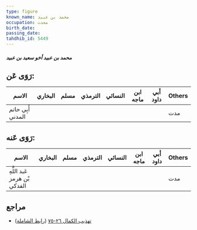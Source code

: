 ```yaml
---
type: figure
known_name: محمد بن عبيد
occupation: محدث
birth_date:
passing_date:
tahdhib_id: 5449
---
```

##### محمد بن عبيد أخو سعيد بن عبيد

## رَوَى عَن:
| الاسم             | البخاري | مسلم | الترمذي | النسائي | ابن ماجه | أبي داود | Others |
| ----------------- | ------- | ---- | ------- | ------- | -------- | -------- | ------ |
| أَبِي حاتم المدني |         |      |         |         |          |          | مدت    |
## رَوَى عَنه:
| الاسم                        | البخاري | مسلم | الترمذي | النسائي | ابن ماجه | أبي داود | Others |
| ---------------------------- | ------- | ---- | ------- | ------- | -------- | -------- | ------ |
| عَبد اللَّهِ بْن هرمز الفدكي |         |      |         |         |          |          | مدت    |
## مراجع
- [تهذيب الكمال ٢٦-٧٥](obsidian://open?vault=Tahdhib-al-Kamal&file=Figures/٥٤٤٩-محمد%20بن%20عبيد%20أخو%20سعيد%20بن%20عبيد) ([رابط الشاملة](https://shamela.ws/book/3722/13823))